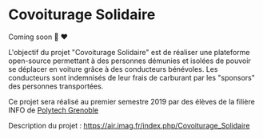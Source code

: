 # Covoiturage Solidaire
Coming soon  :car: :heart:

L'objectif du projet "Covoiturage Solidaire" est de réaliser une plateforme open-source permettant à des personnes démunies et isolées de pouvoir se déplacer en voiture grâce à des conducteurs bénévoles. Les conducteurs sont indemnisés de leur frais de carburant par les "sponsors" des personnes transportées.

Ce projet sera réalisé au premier semestre 2019 par des élèves de la filière INFO de [Polytech Grenoble](https://www.polytech-grenoble.fr/menu-principal/formations/informatique-ex-ricm-/)

Description du projet : https://air.imag.fr/index.php/Covoiturage_Solidaire
